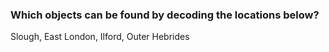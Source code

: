 ### Which objects can be found by decoding the locations below?

Slough, East London, Ilford, Outer Hebrides
